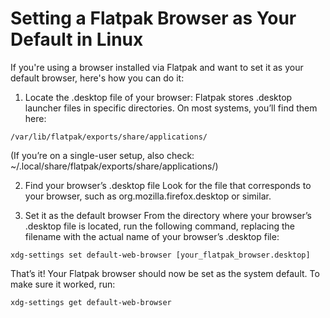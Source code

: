 # Setting a Flatpak Browser as Your Default in Linux

If you're using a browser installed via Flatpak and want to set it as your default browser, here's how you can do it:

1. Locate the .desktop file of your browser:
Flatpak stores .desktop launcher files in specific directories. On most systems, you’ll find them here:
```
/var/lib/flatpak/exports/share/applications/
```

(If you’re on a single-user setup, also check: ~/.local/share/flatpak/exports/share/applications/)

2. Find your browser’s .desktop file
Look for the file that corresponds to your browser, such as org.mozilla.firefox.desktop or similar.

3. Set it as the default browser
From the directory where your browser’s .desktop file is located, run the following command, replacing the filename with the actual name of your browser’s .desktop file:
```
xdg-settings set default-web-browser [your_flatpak_browser.desktop]
```

That’s it! Your Flatpak browser should now be set as the system default. To make sure it worked, run:
```
xdg-settings get default-web-browser
```
